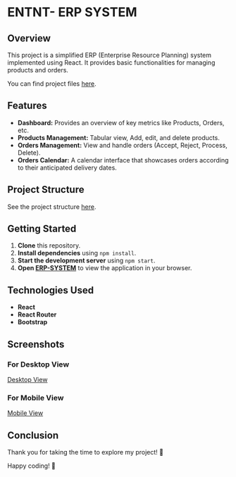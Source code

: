 # ENTNT- ERP SYSTEM

## Overview

This project is a simplified ERP (Enterprise Resource Planning) system implemented using React. It provides basic functionalities for managing products and orders.

You can find project files [here](https://github.com/ganeshreddyt/ENTNT-Assessment/blob/main/Components).

## Features

- **Dashboard:** Provides an overview of key metrics like Products, Orders, etc.
- **Products Management:** Tabular view, Add, edit, and delete products.
- **Orders Management:** View and handle orders (Accept, Reject, Process, Delete).
- **Orders Calendar:** A calendar interface that showcases orders according to their anticipated delivery dates.

## Project Structure

See the project structure [here](https://github.com/ganeshreddyt/ENTNT-Assessment/blob/main/Project%20Structure.png).

## Getting Started

1. **Clone** this repository.
2. **Install dependencies** using `npm install`.
3. **Start the development server** using `npm start`.
4. **Open [ERP-SYSTEM](https://entnt-erp-system.netlify.app/)** to view the application in your browser.

## Technologies Used

- **React**
- **React Router**
- **Bootstrap**

## Screenshots

### For Desktop View
[Desktop View](https://github.com/ganeshreddyt/ENTNT-Assessment/blob/main/Desktop%20View/demo1.png)

### For Mobile View
[Mobile View](https://github.com/ganeshreddyt/ENTNT-Assessment/blob/main/Mobile%20View/demo2.png)

## Conclusion

Thank you for taking the time to explore my project! 🚀

Happy coding! 🎉
